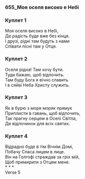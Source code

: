 ### 655_Моя оселя високо е Небі
### Куплет 1
Моя оселя високо в Небі,<br/>Де радість буде вже без кінця. <br/>І друзі, рідні там будуть з нами <br/>Співати пісні там у Отця.
### Куплет 2
Оселя рідна! Там хочу бути. <br/>Туди бажаю, щоб відпочить.<br/>Там буду Бога я вічно славить <br/>І в сяйві Неба Христу служить.
### Куплет 3
Як в бурю з моря моряк прямує <br/>Приплисти в гавань, щоб відпочить, <br/>Так прагну серцем в Оселі Світла, <br/>Де відпочинок для всіх святих.
### Куплет 4
Відрадно буде в тім Вічнім Домі, <br/>Побачу Спаса лицем в лице. <br/>Він на Голгофі страждав за гріх мій, <br/>Щоб примирити з Отцем мене.<br/>*   *   *<br/>Verse 5
